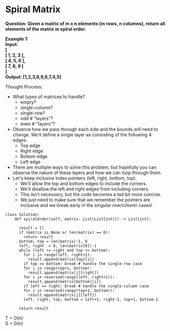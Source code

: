 # Spiral Matrix
<b>
Question: Given a matrix of m x n elements (m rows, n columns), return all elements of the matrix in spiral order.


Example 1:  
Input:  
[  
 [ 1, 2, 3 ],   
 [ 4, 5, 6 ],   
 [ 7, 8, 9 ]    
]  
Output: [1,2,3,6,9,8,7,4,5]  
</b>


Thought Process:
* What types of matrices to handle?
  * empty?
  * single-column?
  * single-row?
  * odd # "layers"?
  * even # "layers"?
* Observe how we pass through each side and the bounds will need to change. We'll define a single layer as consisting of the following 4 edges:
  * Top edge
  * Right edge
  * Bottom edge
  * Left edge
* There are multiple ways to solve this problem, but hopefully you can observe the nature of these layers and how we can loop through them.
* Let's keep <i>inclusive</i> index pointers (left, right, bottom, top).
  * We'll allow the top and bottom edges to include the corners.
  * We'll disallow the left and right edges from including corners.
  * This isn't necessary, but the code becomes a tad bit more concise.
  * We just need to make sure that we remember the pointers are inclusive and we break early in the singular row/column cases!
  
```
class Solution:
    def spiralOrder(self, matrix: List[List[int]]) -> List[int]:
      
      result = []
      if (matrix is None or len(matrix) == 0):
        return result
      bottom, top = len(matrix)-1, 0
      left, right  = 0, len(matrix[0])-1
      while (left <= right and top <= bottom):
        for i in range(left, right+1):
          result.append(matrix[top][i])      
        if top == bottom: break # handle the single-row case
        for j in range(top+1, bottom):
          result.append(matrix[j][right])    
        for i in reversed(range(left, right+1)):
          result.append(matrix[bottom][i])   
        if left == right: break # handle the single-column case
        for j in reversed(range(top+1, bottom)):
          result.append(matrix[j][left])         
        left, right, top, bottom = left+1, right-1, top+1, bottom-1

      return result
```
T = O(n)   
S = O(n)
